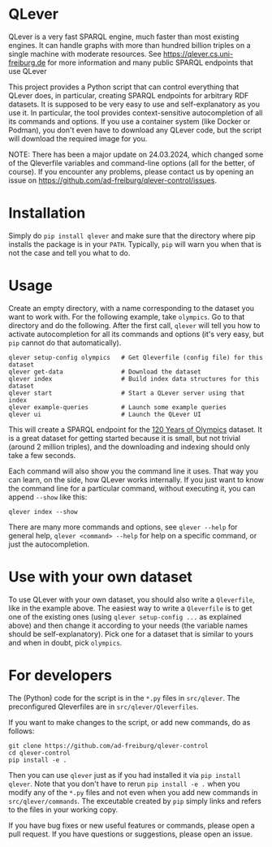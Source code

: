 # QLever

QLever is a very fast SPARQL engine, much faster than most existing engines. It
can handle graphs with more than hundred billion triples on a single machine
with moderate resources. See https://qlever.cs.uni-freiburg.de for more
information and many public SPARQL endpoints that use QLever

This project provides a Python script that can control everything that QLever
does, in particular, creating SPARQL endpoints for arbitrary RDF datasets. It
is supposed to be very easy to use and self-explanatory as you use it. In
particular, the tool provides context-sensitive autocompletion of all its
commands and options. If you use a container system (like Docker or Podman),
you don't even have to download any QLever code, but the script will download
the required image for you.

NOTE: There has been a major update on 24.03.2024, which changed some of the
Qleverfile variables and command-line options (all for the better, of course).
If you encounter any problems, please contact us by opening an issue on
https://github.com/ad-freiburg/qlever-control/issues.

# Installation

Simply do `pip install qlever` and make sure that the directory where pip
installs the package is in your `PATH`. Typically, `pip` will warn you when
that is not the case and tell you what to do.

# Usage

Create an empty directory, with a name corresponding to the dataset you want to
work with. For the following example, take `olympics`. Go to that directory
and do the following. After the first call, `qlever` will tell you how to
activate autocompletion for all its commands and options (it's very easy, but
`pip` cannot do that automatically).

```
qlever setup-config olympics   # Get Qleverfile (config file) for this dataset
qlever get-data                # Download the dataset
qlever index                   # Build index data structures for this dataset
qlever start                   # Start a QLever server using that index
qlever example-queries         # Launch some example queries
qlever ui                      # Launch the QLever UI
```

This will create a SPARQL endpoint for the [120 Years of
Olympics](https://github.com/wallscope/olympics-rdf) dataset. It is a great
dataset for getting started because it is small, but not trivial (around 2
million triples), and the downloading and indexing should only take a few
seconds.

Each command will also show you the command line it uses. That way you can
learn, on the side, how QLever works internally. If you just want to know the
command line for a particular command, without executing it, you can append
`--show` like this:

```
qlever index --show
```

There are many more commands and options, see `qlever --help` for general help,
`qlever <command> --help` for help on a specific command, or just the
autocompletion.

# Use with your own dataset

To use QLever with your own dataset, you should also write a `Qleverfile`, like
in the example above. The easiest way to write a `Qleverfile` is to get one of
the existing ones (using `qlever setup-config ...` as explained above) and then
change it according to your needs (the variable names should be self-explanatory).
Pick one for a dataset that is similar to yours and when in doubt, pick `olympics`.

# For developers

The (Python) code for the script is in the `*.py` files in `src/qlever`. The
preconfigured Qleverfiles are in `src/qlever/Qleverfiles`.

If you want to make changes to the script, or add new commands, do as follows:

```
git clone https://github.com/ad-freiburg/qlever-control
cd qlever-control
pip install -e .
```

Then you can use `qlever` just as if you had installed it via `pip install
qlever`. Note that you don't have to rerun `pip install -e .` when you modify
any of the `*.py` files and not even when you add new commands in
`src/qlever/commands`. The exceutable created by `pip` simply links and refers
to the files in your working copy.

If you have bug fixes or new useful features or commands, please open a pull
request. If you have questions or suggestions, please open an issue.
